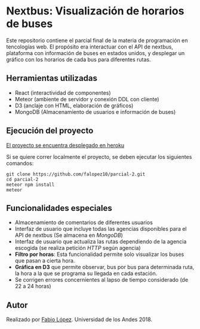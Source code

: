 
# Nextbus: Visualización de horarios de buses

Este repositorio contiene el parcial final de la materia de programación en tencologías web.
El propósito era interactuar con el API de nextbus, plataforma con información de buses en estados unidos, y desplegar un gráfico con los horarios de cada bus para diferentes rutas.

## Herramientas utilizadas

* React (interactividad de componentes)
* Meteor (ambiente de servidor y conexión DDL con cliente)
* D3 (anclaje con HTML, elaboración de gráficos)
* MongoDB (Almacenamiento de usuarios e información de buses)

## Ejecución del proyecto

[El proyecto se encuentra desplegado en heroku](https://parcial-2.herokuapp.com/)

Si se quiere correr localmente el proyecto, se deben ejecutar los siguientes comandos:

```
git clone https://github.com/falopez10/parcial-2.git
cd parcial-2
meteor npm install
meteor
```

## Funcionalidades especiales

* Almacenamiento de comentarios de diferentes usuarios
* Interfaz de usuario que incluye todas las agencias disponibles para el API de nextbus (Se almacena en *MongoDB*)
* Interfaz de usuario que actualiza las rutas dependiendo de la agencia escogida (se realiza petición *HTTP* según agencia)
*  **Filtro por horas**: Esta funcionalidad permite solo visualizar los buses que pasan a cierta hora.
*  **Gráfica en D3** que permite observar, bus por bus para determinada ruta, la hora a la que se programa su llegada en cada estación.
* Se corrigen errores concernientes al lapso de tiempo considerado (de 22 a 24 horas)

## Autor

Realizado por [Fabio López](https://falopez10.github.io). Universidad de los Andes 2018.

